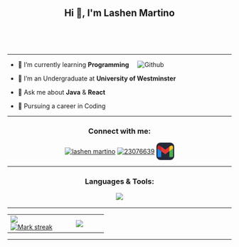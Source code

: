 <h2 align="center">Hi 👋, I'm Lashen Martino</h2>
<p align="center"> <img src = "https://github.com/7oSkaaa/7oSkaaa/blob/main/Images/about_me.gif?raw=true" width = 75px alt="" /> </p>

<p align="left"> <img src="https://visitcount.itsvg.in/api?id=Lashen1227&label=Profile%20Views&color=1&icon=0&pretty=true" alt="" /> </p>
<!-- <p align="left"> <img src="https://komarev.com/ghpvc/?username=lashen1227&label=Profile%20views&color=0e75b6&style=flat" alt="lashen1227" /> </p> -->

---

<img width="42%" align="right" alt="Github" src="https://raw.githubusercontent.com/onimur/.github/master/.resources/git-header.svg" />

- 🌱 I’m currently learning **Programming**

- 🤝 I’m an Undergraduate at **University of Westminster**

- 💬 Ask me about **Java** & **React**

- 🚀 Pursuing a career in Coding

---

<h3 align="center">Connect with me:</h3>
<p align="center">
<a href="https://linkedin.com/in/lashen-martino" target="blank"><img align="center" src="https://raw.githubusercontent.com/rahuldkjain/github-profile-readme-generator/master/src/images/icons/Social/linked-in-alt.svg" alt="lashen martino" height="30" width="40" /></a>
<a href="https://stackoverflow.com/users/23076639" target="blank"><img align="center" src="https://raw.githubusercontent.com/rahuldkjain/github-profile-readme-generator/master/src/images/icons/Social/stack-overflow.svg" alt="23076639" height="30" width="40" /></a>
<a href="mailto:lashenmartino@gmail.com" target="blank"><img align="center" src="https://github.com/tandpfun/skill-icons/blob/main/icons/Gmail-Dark.svg" alt="" height="39" width="40" /></a>
</p>

---

<h3 align="center">Languages & Tools:</h3>
<p align="center">
<a href="https://skillicons.dev" target="blank"><img class="item" src="https://skillicons.dev/icons?i=react,java,spring,html,css,sass,js,nodejs,expressjs,mysql,mongodb,git,docker,py,selenium,tailwindcss,bootstrap,mui,figma,postman&theme=dark&perline=10"/</a> 
</p>

---

<table align="center">
  <tr border="none">
    <td width="50%" align="center">
      <img  align="left"  src="https://github-readme-stats.vercel.app/api?username=lashen1227&theme=tokyonight&show_icons=true&count_private=true&hide_border=false" />
      <br>
      <img  alt="Mark streak" src="https://github-readme-streak-stats.herokuapp.com/?user=lashen1227&theme=tokyonight&hide_border=false" /> 
    </td>
      
   <td width="50%" align="center">
    <img  align="center"  src="https://github-readme-stats.anuraghazra1.vercel.app/api/top-langs/?username=lashen1227&theme=tokyonight&hide_border=false&no-bg=true&no-frame=true&langs_count=6"/>
   </td>
  </tr>
</table>

---

<img src="https://github.com/Anmol-Baranwal/Cool-GIFs-For-GitHub/assets/74038190/d48893bd-0757-481c-8d7e-ba3e163feae7" alt="" />
